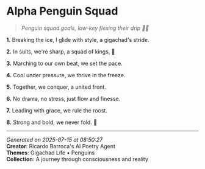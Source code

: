 # Alpha Penguin Squad

> *Penguin squad goals, low-key flexing their drip 🐧👑*

**1.** Breaking the ice, I glide with style, a gigachad's stride.


**2.** In suits, we're sharp, a squad of kings, 🐧


**3.** Marching to our own beat, we set the pace.


**4.** Cool under pressure, we thrive in the freeze.


**5.** Together, we conquer, a united front.


**6.** No drama, no stress, just flow and finesse.


**7.** Leading with grace, we rule the roost.


**8.** Strong and bold, we never fold. 🦅



---

*Generated on 2025-07-15 at 08:50:27*  
**Creator**: Ricardo Barroca's AI Poetry Agent  
**Themes**: Gigachad Life • Penguins  
**Collection**: A journey through consciousness and reality